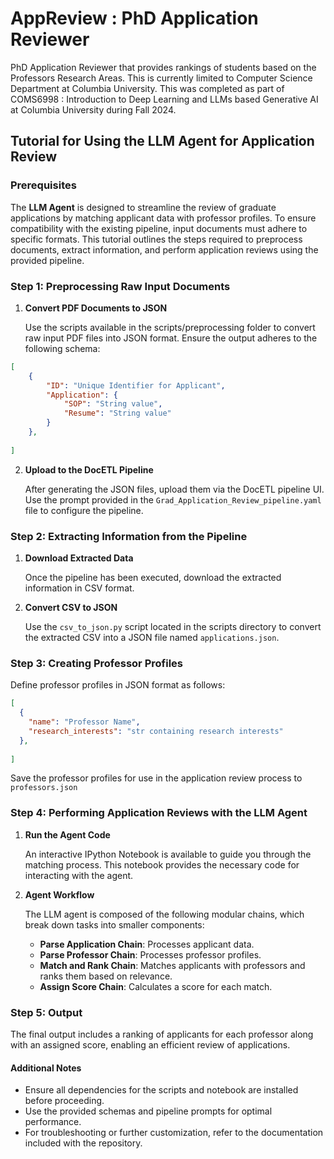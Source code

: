 # AppReview : PhD Application Reviewer
PhD Application Reviewer that provides rankings of students based on the Professors Research Areas. This is currently limited to Computer Science Department at Columbia University.
This was completed as part of COMS6998 : Introduction to Deep Learning and LLMs based Generative AI at Columbia University during Fall 2024.

## Tutorial for Using the LLM Agent for Application Review

### Prerequisites

The <b>LLM Agent</b> is designed to streamline the review of graduate applications by matching applicant data with professor profiles. To ensure compatibility with the existing pipeline, input documents must adhere to specific formats. This tutorial outlines the steps required to preprocess documents, extract information, and perform application reviews using the provided pipeline.

### Step 1: Preprocessing Raw Input Documents

1. <b>Convert PDF Documents to JSON</b>

    Use the scripts available in the scripts/preprocessing folder to convert raw input PDF files into JSON format. Ensure the output adheres to the following schema:

```json
[
    {
        "ID": "Unique Identifier for Applicant",
        "Application": {
            "SOP": "String value",
            "Resume": "String value"
        }
    },
    
]
```

2. <b>Upload to the DocETL Pipeline</b>

    After generating the JSON files, upload them via the DocETL pipeline UI.
    Use the prompt provided in the `Grad_Application_Review_pipeline.yaml` file to configure the pipeline.

### Step 2: Extracting Information from the Pipeline

1.	<b>Download Extracted Data</b>

    Once the pipeline has been executed, download the extracted information in CSV format.

2.	<b>Convert CSV to JSON</b>

    Use the `csv_to_json.py` script located in the scripts directory to convert the extracted CSV into a JSON file named `applications.json`.

### Step 3: Creating Professor Profiles

Define professor profiles in JSON format as follows:

```json
[
  {
    "name": "Professor Name",
    "research_interests": "str containing research interests"
  },
  
]
```
Save the professor profiles for use in the application review process to `professors.json`


### Step 4: Performing Application Reviews with the LLM Agent

1.	<b>Run the Agent Code</b>

    An interactive IPython Notebook is available to guide you through the matching process. This notebook provides the necessary code for interacting with the agent.

2.	<b>Agent Workflow</b>

    The LLM agent is composed of the following modular chains, which break down tasks into smaller components:
    - <b>Parse Application Chain</b>: Processes applicant data.
    - <b>Parse Professor Chain</b>: Processes professor profiles.
    - <b>Match and Rank Chain</b>: Matches applicants with professors and ranks them based on relevance.
    - <b>Assign Score Chain</b>: Calculates a score for each match.

### Step 5: Output

The final output includes a ranking of applicants for each professor along with an assigned score, enabling an efficient review of applications.

#### Additional Notes

- Ensure all dependencies for the scripts and notebook are installed before proceeding.
- Use the provided schemas and pipeline prompts for optimal performance.
- For troubleshooting or further customization, refer to the documentation included with the repository.
